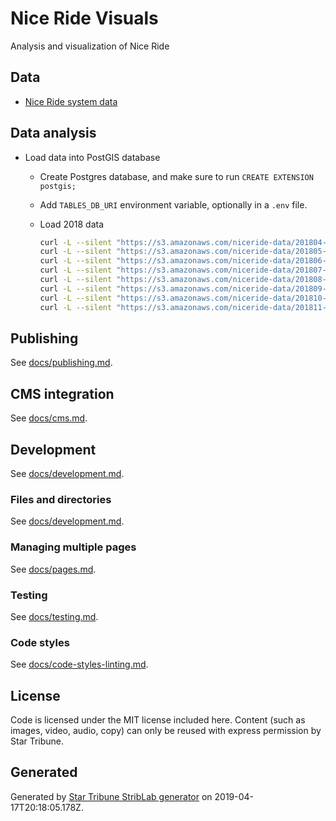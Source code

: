 # Nice Ride Visuals

Analysis and visualization of Nice Ride

## Data

- [Nice Ride system data](https://www.niceridemn.com/system-data)

## Data analysis

- Load data into PostGIS database

  - Create Postgres database, and make sure to run `CREATE EXTENSION postgis;`
  - Add `TABLES_DB_URI` environment variable, optionally in a `.env` file.
  - Load 2018 data

    ```bash
    curl -L --silent "https://s3.amazonaws.com/niceride-data/201804-niceride-tripdata.csv.zip" | funzip | ./node_modules/.bin/tables -c data/lib/nice-ride.tables.js && \
    curl -L --silent "https://s3.amazonaws.com/niceride-data/201805-niceride-tripdata.csv.zip" | funzip | ./node_modules/.bin/tables -c data/lib/nice-ride.tables.js && \
    curl -L --silent "https://s3.amazonaws.com/niceride-data/201806-niceride-tripdata.csv.zip" | funzip | ./node_modules/.bin/tables -c data/lib/nice-ride.tables.js && \
    curl -L --silent "https://s3.amazonaws.com/niceride-data/201807-niceride-tripdata.csv.zip" | funzip | ./node_modules/.bin/tables -c data/lib/nice-ride.tables.js && \
    curl -L --silent "https://s3.amazonaws.com/niceride-data/201808-niceride-tripdata.csv.zip" | funzip | ./node_modules/.bin/tables -c data/lib/nice-ride.tables.js && \
    curl -L --silent "https://s3.amazonaws.com/niceride-data/201809-niceride-tripdata.csv.zip" | funzip | ./node_modules/.bin/tables -c data/lib/nice-ride.tables.js && \
    curl -L --silent "https://s3.amazonaws.com/niceride-data/201810-niceride-tripdata.csv.zip" | funzip | ./node_modules/.bin/tables -c data/lib/nice-ride.tables.js && \
    curl -L --silent "https://s3.amazonaws.com/niceride-data/201811-niceride-tripdata.csv.zip" | funzip | ./node_modules/.bin/tables -c data/lib/nice-ride.tables.js
    ```

## Publishing

See [docs/publishing.md](./docs/publishing.md).

## CMS integration

See [docs/cms.md](./docs/cms.md).

## Development

See [docs/development.md](./docs/development.md).

### Files and directories

See [docs/development.md](./docs/files-directories.md).

### Managing multiple pages

See [docs/pages.md](./docs/pages.md).

### Testing

See [docs/testing.md](./docs/testing.md).

### Code styles

See [docs/code-styles-linting.md](./docs/code-styles-linting.md).

## License

Code is licensed under the MIT license included here. Content (such as images, video, audio, copy) can only be reused with express permission by Star Tribune.

## Generated

Generated by [Star Tribune StribLab generator](https://github.com/striblab/generator-striblab) on 2019-04-17T20:18:05.178Z.
